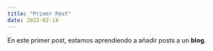 ```yaml
---
title: "Primer Post"
date: 2022-02-14
---
```


En este primer post, estamos aprendiendo a añadir posts a un **blog**. 
